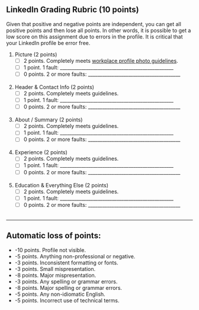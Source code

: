 LinkedIn Grading Rubric (10 points)
-------

Given that positive and negative points are independent, you can get all positive points and then lose all points. In other words, it is possible to get a low score on this assignment due to errors in the profile. It is critical that your LinkedIn profile be error free.

1. Picture (2 points)  
    - [ ] 2 points. Completely meets [workplace profile photo guidelines](https://gist.github.com/brianspiering/0eb6f47e7f9924b02bbc35d64818b033).
    - [ ] 1 point. 1 fault: \_\_\_\_\_\_\_\_\_\_\_\_\_\_\_\_\_\_\_\_\_\_\_\_\_\_\_\_\_\_\_\_\_\_\_\_\_\_\__\_\_\_\_\_\_\_\_
    - [ ] 0 points. 2 or more faults: \_\_\_\_\_\_\_\_\_\_\_\_\_\_\_\_\_\_\_\_\_\_\_\_\_\_\_\_\_\_\_\_\_\_\_\_\_\_\_ <br> <br>     
1. Header & Contact Info (2 points) 
    - [ ] 2 points. Completely meets guidelines.
    - [ ] 1 point. 1 fault: \_\_\_\_\_\_\_\_\_\_\_\_\_\_\_\_\_\_\_\_\_\_\_\_\_\_\_\_\_\_\_\_\_\_\_\_\_\_\__\_\_\_\_\_\_\_\_
    - [ ] 0 points. 2 or more faults: \_\_\_\_\_\_\_\_\_\_\_\_\_\_\_\_\_\_\_\_\_\_\_\_\_\_\_\_\_\_\_\_\_\_\_\_\_\_\_  <br> <br> 

1. About / Summary (2 points) 
    - [ ] 2 points. Completely meets guidelines.
    - [ ] 1 point. 1 fault: \_\_\_\_\_\_\_\_\_\_\_\_\_\_\_\_\_\_\_\_\_\_\_\_\_\_\_\_\_\_\_\_\_\_\_\_\_\_\__\_\_\_\_\_\_\_\_
    - [ ] 0 points. 2 or more faults: \_\_\_\_\_\_\_\_\_\_\_\_\_\_\_\_\_\_\_\_\_\_\_\_\_\_\_\_\_\_\_\_\_\_\_\_\_\_\_ <br> <br> 
  
1. Experience (2 points) 
    - [ ] 2 points. Completely meets guidelines.
    - [ ] 1 point. 1 fault: \_\_\_\_\_\_\_\_\_\_\_\_\_\_\_\_\_\_\_\_\_\_\_\_\_\_\_\_\_\_\_\_\_\_\_\_\_\_\__\_\_\_\_\_\_\_\_
    - [ ] 0 points. 2 or more faults: \_\_\_\_\_\_\_\_\_\_\_\_\_\_\_\_\_\_\_\_\_\_\_\_\_\_\_\_\_\_\_\_\_\_\_\_\_\_\_  <br> <br> 
  
1. Education & Everything Else (2 points) 
    - [ ] 2 points. Completely meets guidelines.
    - [ ] 1 point. 1 fault: \_\_\_\_\_\_\_\_\_\_\_\_\_\_\_\_\_\_\_\_\_\_\_\_\_\_\_\_\_\_\_\_\_\_\_\_\_\_\__\_\_\_\_\_\_\_\_
    - [ ] 0 points. 2 or more faults: \_\_\_\_\_\_\_\_\_\_\_\_\_\_\_\_\_\_\_\_\_\_\_\_\_\_\_\_\_\_\_\_\_\_\_\_\_\_\_  <br> <br> 
 
----
Automatic loss of points:
-----

- -10 points. Profile not visible.
-  -5 points. Anything non-professional or negative. 
-  -3 points. Inconsistent formatting or fonts.
-  -3 points. Small mispresentation.
-  -8 points. Major mispresentation. 
-  -3 points. Any spelling or grammar errors.
-  -8 points. Major spelling or grammar errors.
-  -5 points. Any non-idiomatic English.
-  -5 points. Incorrect use of technical terms.
